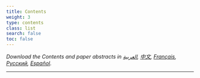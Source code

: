 ```yaml
---
title: Contents
weight: 3
type: contents
class: list
search: false
toc: false
---
```


<div class="is-screen-only">

*Download the Contents and paper abstracts in [العربية](/downloads/pages/cultural-heritage-mass-atrocities--contents-ar.pdf), [中文](/downloads/pages/cultural-heritage-mass-atrocities--contents-zh.pdf), [Français](/downloads/pages/cultural-heritage-mass-atrocities--contents-fr.pdf), [Русский](/downloads/pages/cultural-heritage-mass-atrocities--contents-ru.pdf), [Español](/downloads/pages/cultural-heritage-mass-atrocities--contents-es.pdf).*

---

</div>